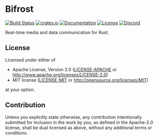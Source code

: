 # Bifrost

[![Build Status](https://api.cirrus-ci.com/github/bifrost-rs/bifrost.svg)](https://cirrus-ci.com/github/bifrost-rs/bifrost)
[![crates.io](https://img.shields.io/crates/v/bifrost)](https://crates.io/crates/bifrost)
[![Documentation](https://docs.rs/bifrost/badge.svg)](https://docs.rs/bifrost)
[![License](https://img.shields.io/crates/l/bifrost)](#license)
[![Discord](https://img.shields.io/discord/614317437667508235)](https://discord.gg/GJvVrd3)

Real-time media and data communication for Rust.

## License

Licensed under either of

 * Apache License, Version 2.0
   ([LICENSE-APACHE](LICENSE-APACHE) or http://www.apache.org/licenses/LICENSE-2.0)
 * MIT license
   ([LICENSE-MIT](LICENSE-MIT) or http://opensource.org/licenses/MIT)

at your option.

## Contribution

Unless you explicitly state otherwise, any contribution intentionally submitted
for inclusion in the work by you, as defined in the Apache-2.0 license, shall be
dual licensed as above, without any additional terms or conditions.

